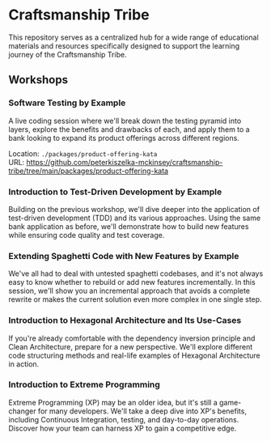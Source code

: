 # Craftsmanship Tribe
This repository serves as a centralized hub for a wide range of educational materials and resources specifically 
designed to support the learning journey of the Craftsmanship Tribe.

## Workshops

### Software Testing by Example

A live coding session where we'll break down the testing pyramid into layers, explore the benefits and drawbacks of 
each, and apply them to a bank looking to expand its product offerings across different regions.

Location: `./packages/product-offering-kata`  
URL: https://github.com/peterkiszelka-mckinsey/craftsmanship-tribe/tree/main/packages/product-offering-kata

### Introduction to Test-Driven Development by Example

Building on the previous workshop, we'll dive deeper into the application of test-driven development (TDD) and its 
various approaches. Using the same bank application as before, we'll demonstrate how to build new features while 
ensuring code quality and test coverage.

### Extending Spaghetti Code with New Features by Example

We've all had to deal with untested spaghetti codebases, and it's not always easy to know whether to rebuild or add new 
features incrementally. In this session, we'll show you an incremental approach that avoids a complete rewrite or makes 
the current solution even more complex in one single step.

### Introduction to Hexagonal Architecture and Its Use-Cases

If you're already comfortable with the dependency inversion principle and Clean Architecture, prepare for a new 
perspective. We'll explore different code structuring methods and real-life examples of Hexagonal Architecture in 
action.

### Introduction to Extreme Programming

Extreme Programming (XP) may be an older idea, but it's still a game-changer for many developers. We'll take a deep dive 
into XP's benefits, including Continuous Integration, testing, and day-to-day operations. Discover how your team can 
harness XP to gain a competitive edge.